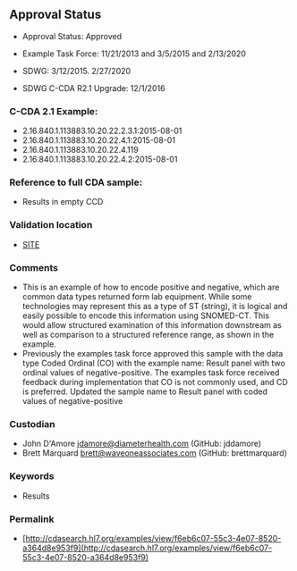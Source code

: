 ## Approval Status 

* Approval Status: Approved
* Example Task Force: 11/21/2013 and 3/5/2015 and 2/13/2020
* SDWG: 3/12/2015. 2/27/2020

* SDWG C-CDA R2.1 Upgrade: 12/1/2016    

### C-CDA 2.1 Example:


* 2.16.840.1.113883.10.20.22.2.3.1:2015-08-01
* 2.16.840.1.113883.10.20.22.4.1:2015-08-01
* 2.16.840.1.113883.10.20.22.4.119
* 2.16.840.1.113883.10.20.22.4.2:2015-08-01

### Reference to full CDA sample:
* Results in empty CCD


### Validation location

* [SITE](https://site.healthit.gov/sandbox-ccda/ccda-validator)


### Comments

* This is an example of how to encode positive and negative, which are common data types returned form lab equipment. While some technologies may represent this as a type of ST (string), it is logical and easily possible to encode this information using SNOMED-CT. This would allow structured examination of this information downstream as well as comparison to a structured reference range, as shown in the example.
* Previously the examples task force approved this sample with the data type Coded Ordinal (CO) with the example name: Result panel with two ordinal values of negative-positive. The examples task force received feedback during implementation that CO is not commonly used, and CD is preferred. Updated the sample name to Result panel with coded values of negative-positive


### Custodian

* John D'Amore jdamore@diameterhealth.com (GitHub: jddamore)
* Brett Marquard brett@waveoneassociates.com (GitHub: brettmarquard)



### Keywords

* Results



### Permalink 

* [http://cdasearch.hl7.org/examples/view/f6eb6c07-55c3-4e07-8520-a364d8e953f9](http://cdasearch.hl7.org/examples/view/f6eb6c07-55c3-4e07-8520-a364d8e953f9)